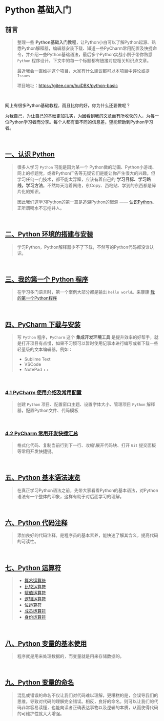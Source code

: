 # Python 基础入门

## 前言

> 整理一些 **Python基础入门教程**，让Python小白可以了解Python起源、熟悉Python解释器，编辑器安装下载、知道一些PyCharm常用配置及快捷命令，并介绍一些Python基础语法，最后多个Python实战小例子带你熟悉 `Python` 程序设计。下文中的每一个标题都有链接对应相关知识点文章。
>
> 最近我会一直维护这个项目，大家有什么建议都可以本项目中评论或提 `Issues`
>
> 项目地址：https://gitee.com/huiDBK/python-basic

<br/>

网上有很多Python基础教程，而且比你的好，你为什么还要做呢？

为我自己，为让自己的基础更加扎实，为因看到我的文章而有所收获的人，为每一位Python学习者而分享。每个人都有着不同的信息差，望能帮助到Python学习者。

<br/>

## [一、认识  Python](https://gitee.com/huiDBK/python-basic/blob/master/md/01-%E8%AE%A4%E8%AF%86%20Python.md)

> 很多人学习 `Python` 可能是因为某一个 Python做的动画、Python小游戏、网上的标题党，或者Python广告等无疑它们是能让你产生很大的兴趣，但学习任何一门技术，都不能太浮躁，应该有着自己的 **学习目标、学习路线，学习方法**。不然每天泡着网络，东Copy、西粘贴、学到的东西都是碎片化的知识。
>
> 因此我们这学习Python的第一篇是追溯Python的起源 —— [认识Python](https://gitee.com/huiDBK/python-basic/blob/master/md/01-%E8%AE%A4%E8%AF%86%20Python.md)。正所谓喝水不忘挖井人。

<br/>

## [二、Python 环境的搭建与安装](https://gitee.com/huiDBK/python-basic/blob/master/md/02-Python%E7%8E%AF%E5%A2%83%E5%AE%89%E8%A3%85%E6%95%99%E7%A8%8B.md)

> 学习Python，Python解释器少不了下载，不然写的Python代码都没谁认识。

<br/>

## [三、我的第一个 Python 程序](https://gitee.com/huiDBK/python-basic/blob/master/md/03-%E7%AC%AC%E4%B8%80%E4%B8%AAPython%E7%A8%8B%E5%BA%8F.md)

> 在学习多门语言时，第一个案例大部分都是输出 `hello world`。来康康 [我的第一个Python程序](https://gitee.com/huiDBK/python-basic/blob/master/md/03-%E7%AC%AC%E4%B8%80%E4%B8%AAPython%E7%A8%8B%E5%BA%8F.md)

<br/>

## [四、PyCharm 下载与安装](https://gitee.com/huiDBK/python-basic/blob/master/md/04-Pycharm%E4%B8%93%E4%B8%9A%E7%89%88%E4%B8%8B%E8%BD%BD%E4%B8%8E%E5%AE%8C%E7%BE%8E%E4%BD%BF%E7%94%A8.md)

> 写 `Python` 程序，`PyCharm` 这个 **集成开发环境工具** 是提升效率的好帮手，就是打开项目有点慢，如果不习惯可以暂时使用记事本进行编写或者下载一些轻量级的文本编辑器，例如：
>
> - Sublime Text
> - VSCode
> - NotePad ++

<br/>

### [4.1 PyCharm 使用介绍及常用配置](https://gitee.com/huiDBK/python-basic/blob/master/md/05-PyCharm%E4%BD%BF%E7%94%A8%E4%BB%8B%E7%BB%8D%E5%8F%8A%E5%B8%B8%E7%94%A8%E9%85%8D%E7%BD%AE.md)

> 创建 `Python` 项目、配置窗口主题、设置字体大小、管理项目 `Python` 解释器，配置Python文件、代码模板

<br/>

### [4.2 PyCharm 常用开发快捷汇总](https://gitee.com/huiDBK/python-basic/blob/master/md/06-PyCharm%E5%B8%B8%E7%94%A8%E5%BC%80%E5%8F%91%E5%BF%AB%E6%8D%B7%E9%94%AE.md)

> 格式化代码、复制当前行到下一行、收缩\展开代码块、打开 `Git` 提交面板等常用开发快捷键。

<br/>

## [五、Python 基本语法速览](https://gitee.com/huiDBK/python-basic/blob/master/md/07-Python%E5%9F%BA%E6%9C%AC%E8%AF%AD%E6%B3%95%E9%80%9F%E8%A7%88.md)

> 在真正学习Python语法之前，先带大家看看Python的基本语法，对Python语法有一个整体的印象，这样有助于对后面学习的理解。

<br/>

## [六、Python 代码注释](https://gitee.com/huiDBK/python-basic/blob/master/md/08-Python%E4%BB%A3%E7%A0%81%E6%B3%A8%E9%87%8A.md)

> 添加良好的代码注释，是程序员的基本素养，能快速了解其含义，提高代码的可读性。

<br/>

## [七、Python 运算符](https://gitee.com/huiDBK/python-basic/blob/master/md/09-Python%E8%BF%90%E7%AE%97%E7%AC%A6.md)

> - [算术运算符](https://gitee.com/huiDBK/python-basic/blob/master/md/09-Python%E8%BF%90%E7%AE%97%E7%AC%A6.md#算术运算符)
> - [比较运算符](https://gitee.com/huiDBK/python-basic/blob/master/md/09-Python%E8%BF%90%E7%AE%97%E7%AC%A6.md#比较运算符)
> - [赋值运算符](https://gitee.com/huiDBK/python-basic/blob/master/md/09-Python%E8%BF%90%E7%AE%97%E7%AC%A6.md#赋值运算符)
> - [逻辑运算符](https://gitee.com/huiDBK/python-basic/blob/master/md/09-Python%E8%BF%90%E7%AE%97%E7%AC%A6.md#赋值运算符)
> - [位运算符](https://gitee.com/huiDBK/python-basic/blob/master/md/09-Python%E8%BF%90%E7%AE%97%E7%AC%A6.md#位运算符)
> - [成员运算符](https://gitee.com/huiDBK/python-basic/blob/master/md/09-Python%E8%BF%90%E7%AE%97%E7%AC%A6.md#成员运算符)
> - [身份运算符](https://gitee.com/huiDBK/python-basic/blob/master/md/09-Python%E8%BF%90%E7%AE%97%E7%AC%A6.md#身份运算符)

<br/>

## [八、Python 变量的基本使用](https://gitee.com/huiDBK/python-basic/blob/master/md/10-Python%E5%8F%98%E9%87%8F%E7%9A%84%E5%9F%BA%E6%9C%AC%E4%BD%BF%E7%94%A8.md)

> 程序就是用来处理数据的，而变量就是用来存储数据的。

<br/>

## [九、Python 变量的命名](https://gitee.com/huiDBK/python-basic/blob/master/md/11-Python%E5%8F%98%E9%87%8F%E7%9A%84%E5%91%BD%E5%90%8D%E8%A7%84%E8%8C%83.md)

> 混乱或错误的命名不仅让我们对代码难以理解，更糟糕的是，会误导我们的思维，导致对代码的理解完全错误。相反，良好的命名，则可以让我们的代码非常容易读懂，也能向读者正确表达事物以及逻辑的本质，从而使得代码的可维护性就大大增强。

<br/>
